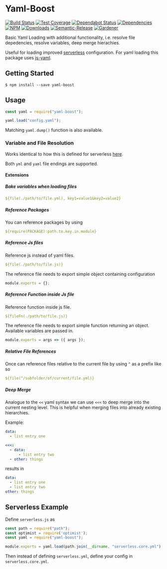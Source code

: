 # Yaml-Boost

[![Build Status](https://circleci.com/gh/blackflux/yaml-boost.png?style=shield)](https://circleci.com/gh/blackflux/yaml-boost)
[![Test Coverage](https://img.shields.io/coveralls/blackflux/yaml-boost/master.svg)](https://coveralls.io/github/blackflux/yaml-boost?branch=master)
[![Dependabot Status](https://api.dependabot.com/badges/status?host=github&repo=blackflux/yaml-boost)](https://dependabot.com)
[![Dependencies](https://david-dm.org/blackflux/yaml-boost/status.svg)](https://david-dm.org/blackflux/yaml-boost)
[![NPM](https://img.shields.io/npm/v/yaml-boost.svg)](https://www.npmjs.com/package/yaml-boost)
[![Downloads](https://img.shields.io/npm/dt/yaml-boost.svg)](https://www.npmjs.com/package/yaml-boost)
[![Semantic-Release](https://github.com/blackflux/js-gardener/blob/master/assets/icons/semver.svg)](https://github.com/semantic-release/semantic-release)
[![Gardener](https://github.com/blackflux/js-gardener/blob/master/assets/badge.svg)](https://github.com/blackflux/js-gardener)

Basic Yaml Loading with additional functionality, i.e. resolve file depedencies, resolve variables, deep merge hierachies.

Useful for loading improved [serverless](https://serverless.com/) configuration. For yaml loading this package uses [js-yaml](https://github.com/nodeca/js-yaml).

## Getting Started

    $ npm install --save yaml-boost

## Usage

<!-- eslint-disable import/no-unresolved, import/no-extraneous-dependencies -->
```js
const yaml = require("yaml-boost");

yaml.load("config.yaml");
```

Matching `yaml.dump()` function is also available.

### Variable and File Resolution

Works identical to how this is defined for serverless [here](https://serverless.com/framework/docs/providers/aws/guide/variables/).

Both `yml` and `yaml` file endings are supported.

#### Extensions

##### Bake variables when loading files

```yaml
${file(./path/to/file.yml), key1=value1&key2=value2}
```

##### Reference Packages

You can reference packages by using

```yaml
${require(PACKAGE):path.to.key.in.module}
```

##### Reference Js files

Reference js instead of yaml files.

```yaml
${file(./path/to/file.js)}
```

The reference file needs to export simple object containing configuration

```js
module.exports = {};
```

##### Reference Function inside Js file

Reference function inside js file.

```yaml
${fileFn(./path/to/file.js)}
```

The reference file needs to export simple function returning an object. Available variables are passed in.

```js
module.exports = args => ({ args });
```

##### Relative File References

Once can reference files relative to the current file by using `^` as a prefix like so

```yaml
${file(^/subfolder/of/current/file.yml)}
``` 

##### Deep Merge

Analogue to the `<<` yaml syntax we can use `<<<` to deep merge into the current nesting level.
This is helpful when merging files into already existing hierarchies.

Example:

```yaml
data:
  - list entry one

<<<:
  - data:
      - list entry two
  - other: things
```

results in

```yaml
data:
  - list entry one
  - list entry two
other: things
```

## Serverless Example

Define `serverless.js` as

<!-- eslint-disable import/no-unresolved, import/no-extraneous-dependencies -->
```js
const path = require("path");
const optimist = require('optimist');
const yaml = require("yaml-boost");

module.exports = yaml.load(path.join(__dirname, "serverless.core.yml"), optimist.argv);
```

Then instead of defining `serverless.yml`, define your config in `serverless.core.yml`.
